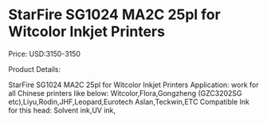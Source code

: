 # StarFire SG1024 MA2C 25pl for Witcolor Inkjet Printers

Price: USD:3150-3150

Product Details:

StarFire SG1024 MA2C 25pl for Witcolor Inkjet Printers
Application: work for all Chinese printers like below:
Witcolor,Flora,Gongzheng (GZC3202SG etc),Liyu,Rodin,JHF,Leopard,Eurotech Aslan,Teckwin,ETC
Compatible Ink for this head: Solvent ink,UV ink,
